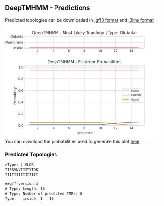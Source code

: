 ## DeepTMHMM - Predictions
Predicted topologies can be downloaded in [.gff3 format](TMRs.gff3) and [.3line format](predicted_topologies.3line)
![picture](plot.png)
You can download the probabilities used to generate this plot [here](Type:_probs.csv)
### Predicted Topologies
```
>Type: | GLOB
TIESVNVIISTYTDK
IIIIIIIIIIIIIII

```


```
##gff-version 3
# Type: Length: 15
# Type: Number of predicted TMRs: 0
Type:	inside	1	15				

```
